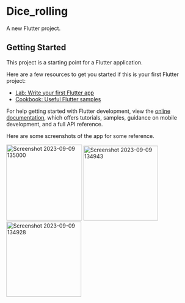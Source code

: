 # Dice_rolling

A new Flutter project.

## Getting Started

This project is a starting point for a Flutter application.

Here are a few resources to get you started if this is your first Flutter project:

- [Lab: Write your first Flutter app](https://docs.flutter.dev/get-started/codelab)
- [Cookbook: Useful Flutter samples](https://docs.flutter.dev/cookbook)

For help getting started with Flutter development, view the
[online documentation](https://docs.flutter.dev/), which offers tutorials,
samples, guidance on mobile development, and a full API reference.

Here are some screenshots of the app for some reference.

<img width="198" alt="Screenshot 2023-09-09 135000" src="https://github.com/SarthakJaiswal001/flutter_dice_rolling_app/assets/96002671/38d8673d-1b2d-4dd1-b2c7-e717e14e84db">

<img width="195" alt="Screenshot 2023-09-09 134943" src="https://github.com/SarthakJaiswal001/flutter_dice_rolling_app/assets/96002671/390e9761-e34a-4c9d-9486-42dabb84a8d8">

<img width="196" alt="Screenshot 2023-09-09 134928" src="https://github.com/SarthakJaiswal001/flutter_dice_rolling_app/assets/96002671/f88472e2-caaa-4a67-ac5d-6f2d4e3f0f70">

